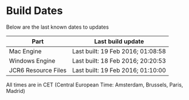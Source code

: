 # Build Dates

Below are the last known dates to updates

Part | Last build update
-----|-----
Mac Engine | Last built: 19 Feb 2016; 01:08:58
Windows Engine | Last built: 18 Feb 2016; 20:20:53
JCR6 Resource Files | Last built: 19 Feb 2016; 01:10:00
All times are in CET (Central European Time: Amsterdam, Brussels, Paris, Madrid)



